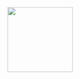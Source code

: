<img align="right" src="https://github.com/Project-Prismatica/Prismatica/blob/master/logo.png" height="150px" width="150px">
